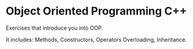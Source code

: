 # Object Oriented Programming C++

Exercises that introduce you into OOP.

It includes: Methods, Constructors, Operators Overloading, Inheritance.

